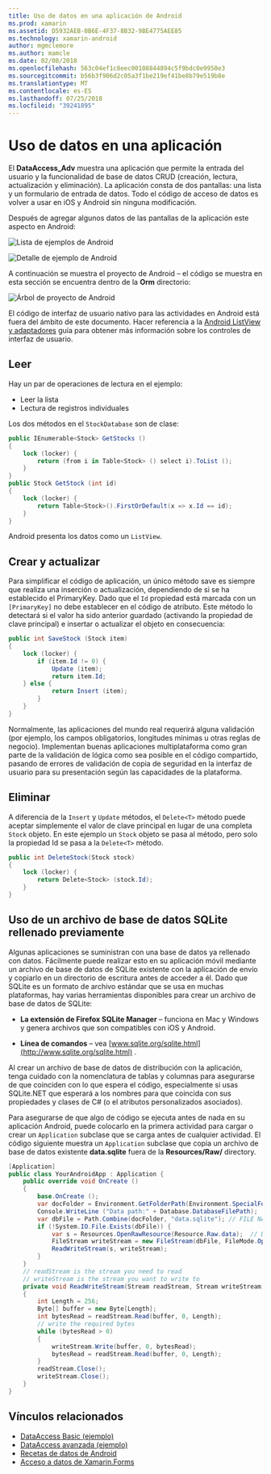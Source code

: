 ```yaml
---
title: Uso de datos en una aplicación de Android
ms.prod: xamarin
ms.assetid: D5932AEB-0B6E-4F37-8B32-9BE4775AEE85
ms.technology: xamarin-android
author: mgmclemore
ms.author: mamcle
ms.date: 02/08/2018
ms.openlocfilehash: 563c04ef1c8eec00108844894c5f9bdc0e9950e3
ms.sourcegitcommit: b56b3f906d2c05a3f1be219ef41be8b79e519b8e
ms.translationtype: MT
ms.contentlocale: es-ES
ms.lasthandoff: 07/25/2018
ms.locfileid: "39241895"
---
```

# <a name="using-data-in-an-app"></a>Uso de datos en una aplicación

El **DataAccess_Adv** muestra una aplicación que permite la entrada del usuario y la funcionalidad de base de datos CRUD (creación, lectura, actualización y eliminación). La aplicación consta de dos pantallas: una lista y un formulario de entrada de datos. Todo el código de acceso de datos es volver a usar en iOS y Android sin ninguna modificación.

Después de agregar algunos datos de las pantallas de la aplicación este aspecto en Android:

![Lista de ejemplos de Android](using-data-in-an-app-images/image11.png "lista de ejemplos de Android")

![Detalle de ejemplo de Android](using-data-in-an-app-images/image12.png "detalle de ejemplo de Android")

A continuación se muestra el proyecto de Android &ndash; el código se muestra en esta sección se encuentra dentro de la **Orm** directorio:

![Árbol de proyecto de Android](using-data-in-an-app-images/image14.png "árbol de proyecto de Android")

El código de interfaz de usuario nativo para las actividades en Android está fuera del ámbito de este documento. Hacer referencia a la [Android ListView y adaptadores](~/android/user-interface/layouts/list-view/index.md) guía para obtener más información sobre los controles de interfaz de usuario.

## <a name="read"></a>Leer

Hay un par de operaciones de lectura en el ejemplo:

-  Leer la lista
-  Lectura de registros individuales

Los dos métodos en el `StockDatabase` son de clase:

```csharp
public IEnumerable<Stock> GetStocks ()
{
    lock (locker) {
        return (from i in Table<Stock> () select i).ToList ();
    }
}
public Stock GetStock (int id)
{
    lock (locker) {
        return Table<Stock>().FirstOrDefault(x => x.Id == id);
    }
}
```

Android presenta los datos como un `ListView`.

## <a name="create-and-update"></a>Crear y actualizar

Para simplificar el código de aplicación, un único método save es siempre que realiza una inserción o actualización, dependiendo de si se ha establecido el PrimaryKey. Dado que el `Id` propiedad está marcada con un `[PrimaryKey]` no debe establecer en el código de atributo. Este método lo detectará si el valor ha sido anterior guardado (activando la propiedad de clave principal) e insertar o actualizar el objeto en consecuencia:

```csharp
public int SaveStock (Stock item)
{
    lock (locker) {
        if (item.Id != 0) {
            Update (item);
            return item.Id;
    } else {
            return Insert (item);
        }
    }
}
```

Normalmente, las aplicaciones del mundo real requerirá alguna validación (por ejemplo, los campos obligatorios, longitudes mínimas u otras reglas de negocio). Implementan buenas aplicaciones multiplataforma como gran parte de la validación de lógica como sea posible en el código compartido, pasando de errores de validación de copia de seguridad en la interfaz de usuario para su presentación según las capacidades de la plataforma.

## <a name="delete"></a>Eliminar

A diferencia de la `Insert` y `Update` métodos, el `Delete<T>` método puede aceptar simplemente el valor de clave principal en lugar de una completa `Stock` objeto. En este ejemplo un `Stock` objeto se pasa al método, pero solo la propiedad Id se pasa a la `Delete<T>` método.

```csharp
public int DeleteStock(Stock stock)
{
    lock (locker) {
        return Delete<Stock> (stock.Id);
    }
}
```

## <a name="using-a-pre-populated-sqlite-database-file"></a>Uso de un archivo de base de datos SQLite rellenado previamente

Algunas aplicaciones se suministran con una base de datos ya rellenado con datos. Fácilmente puede realizar esto en su aplicación móvil mediante un archivo de base de datos de SQLite existente con la aplicación de envío y copiarlo en un directorio de escritura antes de acceder a él. Dado que SQLite es un formato de archivo estándar que se usa en muchas plataformas, hay varias herramientas disponibles para crear un archivo de base de datos de SQLite:

-   **La extensión de Firefox SQLite Manager** &ndash; funciona en Mac y Windows y genera archivos que son compatibles con iOS y Android.

-   **Línea de comandos** &ndash; vea [www.sqlite.org/sqlite.html](http://www.sqlite.org/sqlite.html) .

Al crear un archivo de base de datos de distribución con la aplicación, tenga cuidado con la nomenclatura de tablas y columnas para asegurarse de que coinciden con lo que espera el código, especialmente si usas SQLite.NET que esperará a los nombres para que coincida con sus propiedades y clases de C# (o el atributos personalizados asociados).

Para asegurarse de que algo de código se ejecuta antes de nada en su aplicación Android, puede colocarlo en la primera actividad para cargar o crear un `Application` subclase que se carga antes de cualquier actividad. El código siguiente muestra un `Application` subclase que copia un archivo de base de datos existente **data.sqlite** fuera de la **Resources/Raw/** directory.

```csharp
[Application]
public class YourAndroidApp : Application {
    public override void OnCreate ()
    {
        base.OnCreate ();
        var docFolder = Environment.GetFolderPath(Environment.SpecialFolder.Personal);
        Console.WriteLine ("Data path:" + Database.DatabaseFilePath);
        var dbFile = Path.Combine(docFolder, "data.sqlite"); // FILE NAME TO USE WHEN COPIED
        if (!System.IO.File.Exists(dbFile)) {
            var s = Resources.OpenRawResource(Resource.Raw.data);  // DATA FILE RESOURCE ID
            FileStream writeStream = new FileStream(dbFile, FileMode.OpenOrCreate, FileAccess.Write);
            ReadWriteStream(s, writeStream);
        }
    }
    // readStream is the stream you need to read
    // writeStream is the stream you want to write to
    private void ReadWriteStream(Stream readStream, Stream writeStream)
    {
        int Length = 256;
        Byte[] buffer = new Byte[Length];
        int bytesRead = readStream.Read(buffer, 0, Length);
        // write the required bytes
        while (bytesRead > 0)
        {
            writeStream.Write(buffer, 0, bytesRead);
            bytesRead = readStream.Read(buffer, 0, Length);
        }
        readStream.Close();
        writeStream.Close();
    }
}
```


## <a name="related-links"></a>Vínculos relacionados

- [DataAccess Basic (ejemplo)](https://github.com/xamarin/mobile-samples/tree/master/DataAccess/Basic)
- [DataAccess avanzada (ejemplo)](https://github.com/xamarin/mobile-samples/tree/master/DataAccess/Advanced)
- [Recetas de datos de Android](https://github.com/xamarin/recipes/tree/master/Recipes/android/data)
- [Acceso a datos de Xamarin.Forms](~/xamarin-forms/app-fundamentals/databases.md)
